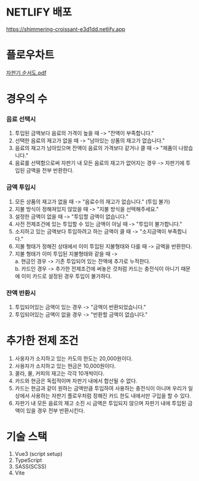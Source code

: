 # NETLIFY 배포

https://shimmering-croissant-e3d1dd.netlify.app

# 플로우차트

[자판기 순서도.pdf](https://github.com/wong0220/vending-machine/files/12266870/default.pdf)

# 경우의 수
### 음료 선택시
1.  투입된 금액보다 음료의 가격이 높을 때 -> "잔액이 부족합니다."
2.  선택한 음료의 재고가 없을 때 -> "남아있는 상품의 재고가 없습니다."
3.  음료의 재고가 남아있으며 잔액이 음료의 가격보다 같거나 클 때 -> "제품이 나왔습니다."
4.  음료를 선택함으로써 자판기 내 모든 음료의 재고가 없어지는 경우 -> 자판기에 투입된 금액을 전부 반환한다.

### 금액 투입시
1. 모든 상품의 재고가 없을 때 -> "음료수의 재고가 없습니다." (투입 불가)
2. 지불 방식이 정해져있지 않았을 때 -> "지불 방식을 선택해주세요."
3. 설정한 금액이 없을 때 -> "투입할 금액이 없습니다."
4. 사전 전제조건에 있는 투입할 수 있는 금액이 아닐 때 -> "투입이 불가합니다."
5. 소지하고 있는 금액보다 투입하려고 하는 금액이 클 때 -> "소지금액이 부족합니다."
6. 지불 형태가 정해진 상태에서 이미 투입된 지불형태와 다를 때 -> 금액을 반환한다.
7. 지불 형태가 이미 투입된 지불형태와 같을 때 -> <br>
   a. 현금인 경우 -> 기존 투입되어 있는 잔액에 추가로 누적한다.<br>
   b. 카드인 경우 -> 추가한 전제조건에 써놓은 것처럼 카드는 충전식이 아니기 때문에 이미 카드로 설정된 경우 투입이 불가하다.

### 잔액 반환시
1. 투입되어있는 금액이 있는 경우 -> "금액이 반환되었습니다."
2. 투입되어있는 금액이 없을 경우 -> "반환할 금액이 없습니다."
   

# 추가한 전제 조건

1.  사옹자가 소지하고 있는 카도의 한도는 20,000원이다.
2.  사용자가 소지하고 있는 현금은 10,000원이다.
3.  콜라, 물, 커피의 재고는 각각 10개씩이다.
4.  카드와 현금은 독립적이며 자판기 내에서 합산될 수 없다.
5.  카드는 현금과 같이 원하는 금액만큼 투입하여 사용하는 충전식이 아니며 우리가 일상에서 사용하는 자판기 플로우처럼 정해진 카드 한도 내에서만 구입을 할 수 있다.
6.  자판기 내 모든 음료의 재고 소진 시 금액은 투입되지 않으며 자판기 내에 투입된 금액이 있을 경우 전부 반환시킨다.

# 기술 스택

1.  Vue3 (script setup)
2.  TypeScript
3.  SASS(SCSS)
4.  Vite
